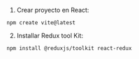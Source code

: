1. Crear proyecto en React:
```
npm create vite@latest
```

2. Installar Redux tool Kit:
```
npm install @reduxjs/toolkit react-redux